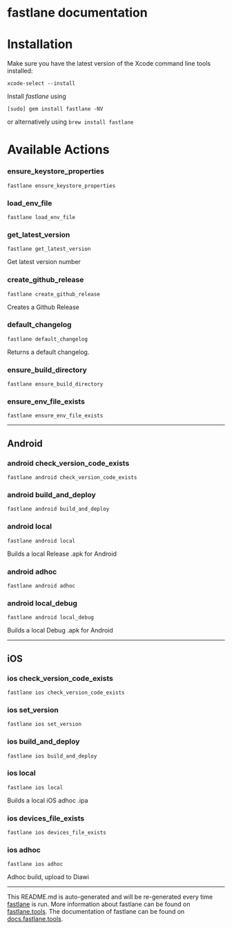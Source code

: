 fastlane documentation
================
# Installation

Make sure you have the latest version of the Xcode command line tools installed:

```
xcode-select --install
```

Install _fastlane_ using
```
[sudo] gem install fastlane -NV
```
or alternatively using `brew install fastlane`

# Available Actions
### ensure_keystore_properties
```
fastlane ensure_keystore_properties
```

### load_env_file
```
fastlane load_env_file
```

### get_latest_version
```
fastlane get_latest_version
```
Get latest version number
### create_github_release
```
fastlane create_github_release
```
Creates a Github Release
### default_changelog
```
fastlane default_changelog
```
Returns a default changelog.
### ensure_build_directory
```
fastlane ensure_build_directory
```

### ensure_env_file_exists
```
fastlane ensure_env_file_exists
```


----

## Android
### android check_version_code_exists
```
fastlane android check_version_code_exists
```

### android build_and_deploy
```
fastlane android build_and_deploy
```

### android local
```
fastlane android local
```
Builds a local Release .apk for Android
### android adhoc
```
fastlane android adhoc
```

### android local_debug
```
fastlane android local_debug
```
Builds a local Debug .apk for Android

----

## iOS
### ios check_version_code_exists
```
fastlane ios check_version_code_exists
```

### ios set_version
```
fastlane ios set_version
```

### ios build_and_deploy
```
fastlane ios build_and_deploy
```

### ios local
```
fastlane ios local
```
Builds a local iOS adhoc .ipa
### ios devices_file_exists
```
fastlane ios devices_file_exists
```

### ios adhoc
```
fastlane ios adhoc
```
Adhoc build, upload to Diawi

----

This README.md is auto-generated and will be re-generated every time [fastlane](https://fastlane.tools) is run.
More information about fastlane can be found on [fastlane.tools](https://fastlane.tools).
The documentation of fastlane can be found on [docs.fastlane.tools](https://docs.fastlane.tools).
